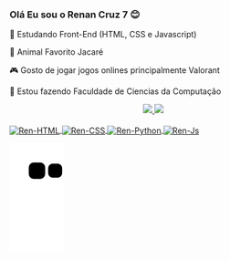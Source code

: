 ### Olá Eu sou o Renan Cruz 7 😊

🎒 Estudando Front-End (HTML, CSS e Javascript)

🐊 Animal Favorito Jacaré

🎮 Gosto de jogar jogos onlines principalmente Valorant

📙 Estou fazendo Faculdade de Ciencias da Computação 


<div align="center">
  <a href="https://github.com/RenanCruz7">
  <img height="180em" src="https://github-readme-stats.vercel.app/api?username=RenanCruz7&show_icons=true&theme=tokyonight&include_all_commits=true&count_private=true"/>
  <img height="180em" src="https://github-readme-stats.vercel.app/api/top-langs/?username=RenanCruz7&layout=compact&langs_count=7&theme=tokyonight"/>
</div>
  
  <div style="display: inline_block"><br>
  <img align="center" alt="Ren-HTML" height="30" width="100" src="https://img.shields.io/badge/HTML5-E34F26?style=for-the-badge&logo=html5&logoColor=white">
  <img align="center" alt="Ren-CSS" height="30" width="100" src="https://img.shields.io/badge/CSS3-1572B6?style=for-the-badge&logo=css3&logoColor=white">
  <img align="center" alt="Ren-Python" height="30" width="100" src="https://img.shields.io/badge/Python-14354C?style=for-the-badge&logo=python&logoColor=white">
  <img align="center" alt="Ren-Js" height="30" width="100" src="https://img.shields.io/badge/JavaScript-323330?style=for-the-badge&logo=javascript&logoColor=F7DF1E">
</div>

![Snake animation](https://github.com/RenanCruz7/RenanCruz7/blob/output/github-contribution-grid-snake.svg)
